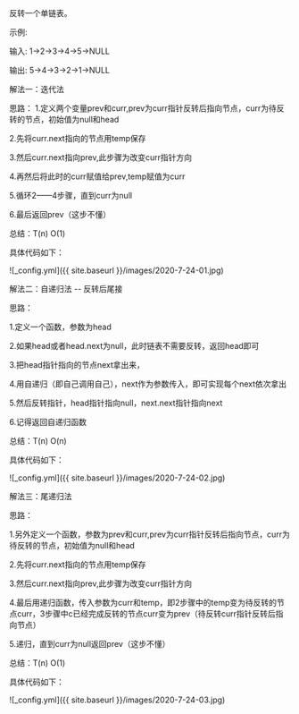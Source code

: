 反转一个单链表。

示例:

输入: 1->2->3->4->5->NULL

输出: 5->4->3->2->1->NULL

解法一：迭代法

思路：
1.定义两个变量prev和curr,prev为curr指针反转后指向节点，curr为待反转的节点，初始值为null和head
    
2.先将curr.next指向的节点用temp保存
     
3.然后curr.next指向prev,此步骤为改变curr指针方向
     
4.再然后将此时的curr赋值给prev,temp赋值为curr
      
5.循环2——4步骤，直到curr为null
     
6.最后返回prev（这步不懂）

总结：T(n)    O(1)

具体代码如下：
 
![_config.yml]({{ site.baseurl }}/images/2020-7-24-01.jpg)

解法二：自递归法 -- 反转后尾接

思路：

1.定义一个函数，参数为head
      
2.如果head或者head.next为null，此时链表不需要反转，返回head即可
      
3.把head指针指向的节点next拿出来，

4.用自递归（即自己调用自己），next作为参数传入，即可实现每个next依次拿出

5.然后反转指针，head指针指向null，next.next指针指向next
      
6.记得返回自递归函数

总结：T(n)    O(n)

具体代码如下：
      
![_config.yml]({{ site.baseurl }}/images/2020-7-24-02.jpg)

解法三：尾递归法 

思路：

1.另外定义一个函数，参数为prev和curr,prev为curr指针反转后指向节点，curr为待反转的节点，初始值为null和head
    
2.先将curr.next指向的节点用temp保存
     
3.然后curr.next指向prev,此步骤为改变curr指针方向
     
4.最后用递归函数，传入参数为curr和temp，即2步骤中的temp变为待反转的节点curr，3步骤中c已经完成反转的节点curr变为prev（待反转curr指针反转后指向节点）
      
5.递归，直到curr为null返回prev（这步不懂）

总结：T(n)    O(1)

具体代码如下：
      
![_config.yml]({{ site.baseurl }}/images/2020-7-24-03.jpg)

 
